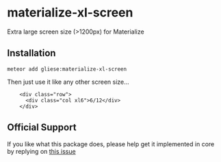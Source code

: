 # materialize-xl-screen
Extra large screen size (>1200px) for Materialize

## Installation

```
meteor add gliese:materialize-xl-screen
```

Then just use it like any other screen size...

```
    <div class="row">
      <div class="col xl6">6/12</div>
    </div>
```

## Official Support

If you like what this package does, please help get it implemented in core by replying on [this issue](https://github.com/Dogfalo/materialize/issues/644)